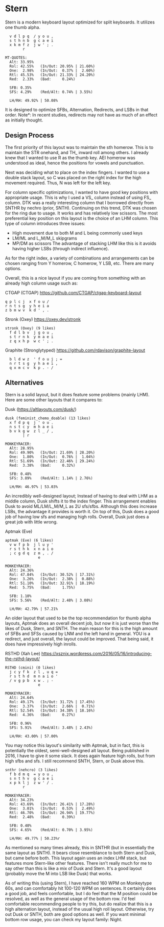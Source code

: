 # Stern
Stern is a modern keyboard layout optimized for split keyboards. It utilizes one thumb alpha.

```
  v d l p q  / y o u ,
  s t h n b  g c a e i
  x k m f z  j w ' ; .
        r                   

MT-QUOTES:
  Alt: 33.95%
  Rol: 42.55%   (In/Out: 20.95% | 21.60%)
  One:  2.98%   (In/Out:  0.37% |  2.60%)
  Rtl: 45.53%   (In/Out: 21.33% | 24.20%)
  Red:  2.33%   (Bad:     0.24%)

  SFB: 0.35%
  SFS: 4.29%    (Red/Alt: 0.74% | 3.55%)

  LH/RH: 49.92% | 50.08%
```

It is designed to optimize SFBs, Alternation, Redirects, and LSBs in that order. 
Note*: In recent studies, redirects may not have as much of an effect as initially thought.

## Design Process
The first priority of this layout was to maintain the sth homerow. This is to maintain the STR onehand, and TH_ inward roll among others. I already knew that I wanted to use R as the thumb key. AEI homerow was understood as ideal, hence the positions for vowels and punctuation.

Next was deciding what to place on the index fingers. I wanted to use a double stack layout, so C was placed on the right index for the high movement required. Thus, N was left for the left key.

For column specific optimizations, I wanted to have good key positions with appropriate usage. This is why I used a VS_ column instead of using FS_ column. DTK was a really interesting column that I borrowed directly from SNTHR by nechro (prior, SNTH). Continuing on this trend, DTK was chosen for the ring due to usage. It works and has relatively low scissors. The most preferential key position on this layout is the choice of an LHM column. This type of column introduces three issues:
- High movement due to both M and L being commonly used keys
- LM/ML and L_M/M_L skipgrams
- MP/DM as scissors
The advantage of stacking LHM like this is it avoids having higher LSBs (through indirect influence).

As for the right index, a variety of combinations and arrangements can be chosen ranging from Y homerow, C homerow, Y LSB, etc. There are many options.

Overall, this is a nice layout if you are coming from something with an already high column usage such as:

CTGAP (CTGAP) https://github.com/CTGAP/ctgap-keyboard-layout
```
q p l c j  x f o u /
r n t s g  y h e i a
z b m w v  k d ' , .
```
Stronk (Oxey) https://oxey.dev/stronk
```
stronk (Oxey) (9 likes)
  f d l b v  j g o u ,
  s t r n k  y m a e i
  z q x h p  w c ' ; .
```
Graphite (Stronglytyped) https://github.com/rdavison/graphite-layout
```
  b l d w z  ' f o u j ; =
  n r t s g  y h a e i ,  
  q x m c v  k p . - /    
```

## Alternatives
Stern is a solid layout, but it does feature some problems (mainly LHM). Here are some other layouts that it compares to:

Dusk (https://altlayouts.com/dusk/)
```
dusk (feminist_chemo_doable) (13 likes)
  x f d p q  j ' o u .
  n s t c y  m h a e i
  b v k g w  z l _ / ,
        | r                 

MONKEYRACER:
  Alt: 28.95%
  Rol: 49.90%   (In/Out: 21.69% | 28.20%)
  One:  1.80%   (In/Out:  0.76% |  1.04%)
  Rtl: 51.69%   (In/Out: 22.46% | 29.24%)
  Red:  3.38%   (Bad:     0.32%)

  SFB: 0.48%
  SFS: 3.89%    (Red/Alt: 1.14% | 2.76%)

  LH/RH: 46.97% | 53.03%
```
An incredibly well-designed layout; Instead of having to deal with LHM as a middle column, Dusk shifts it to the index finger. This arrangement enables Dusk to avoid ML/LM/L_M/M_L as 2U sfs/sfbs. Although this does increase LSBs, the advantage it provides is worth it. On top of this, Dusk does a good job of having low sfs and managing high rolls. Overall, Dusk just does a great job with little wrong.

Aptmak (Eve)
```
aptmak (Eve) (6 likes)
  v w f p b  j l u y '
  r s t h k  x n a i o
  ; c g d q  z m , . /
               e                   

MONKEYRACER:
  Alt: 24.36%
  Rol: 47.84%   (In/Out: 30.52% | 17.31%)
  One:  3.26%   (In/Out:  2.38% |  0.88%)
  Rtl: 51.10%   (In/Out: 32.91% | 18.19%)
  Red:  5.75%   (Bad:     1.75%)

  SFB: 1.10%
  SFS: 5.56%    (Red/Alt: 2.48% | 3.08%)

  LH/RH: 42.79% | 57.21%
```
An older layout that used to be the top recommendation for thumb alpha layouts, Aptmak does an overall decent job, but now it is just worse than the likes of Dusk, Stern, and SNTH. The main reason for this is the high amount of SFBs and SFSs caused by LNM and the left hand in general. YOU is a redirect, and just overall, the layout could be improved. That being said, it does have impressively high inrolls.

RSTHD (Xah Lee) https://xsznix.wordpress.com/2016/05/16/introducing-the-rsthd-layout/
```
RSTHD (cmini) (0 likes)
  j c y f k  z l , u q =
  r s t h d  m n a i o '
  / v g p b  x w . ; -  
               e                     

MONKEYRACER:
  Alt: 24.64%
  Rol: 49.17%   (In/Out: 31.72% | 17.45%)
  One:  3.37%   (In/Out:  2.66% |  0.71%)
  Rtl: 52.54%   (In/Out: 34.38% | 18.16%)
  Red:  4.36%   (Bad:     0.27%)

  SFB: 0.96%
  SFS: 5.91%    (Red/Alt: 3.48% | 2.43%)

  LH/RH: 43.00% | 57.00%
```
You may notice this layout's similarity with Aptmak, but in fact, this is potentially the oldest, semi-well-designed alt layout. Being published in 2016, I have to give it some slack. It does again feature high rolls, but from high sfbs and sfs. I still recommend SNTH, Stern, or Dusk above this.

```
snthr (nehcro) (3 likes)
  f b d m q  = y o u ,
  s n t h v  g c a e i
  x p k l j  z w ' / .
        r                   

MONKEYRACER:
  Alt: 34.23%
  Rol: 43.69%   (In/Out: 26.41% | 17.28%)
  One:  3.01%   (In/Out:  0.53% |  2.49%)
  Rtl: 46.70%   (In/Out: 26.94% | 19.77%)
  Red:  2.48%   (Bad:     0.39%)

  SFB: 0.40%
  SFS: 4.65%    (Red/Alt: 0.70% | 3.95%)

  LH/RH: 49.77% | 50.23%r
```
As mentioned so many times already, this in SNTHR (but in essentially the same layout as SNTH). It bears close resemblance to both Stern and Dusk, but came before both. This layout again uses an index LHM stack, but features more Stern-like other features. There isn't really much for me to say other than this is like a mix of Dusk and Stern. It's a good layout (probably move the M into LSB like Dusk) that works.



As of writing this (using Stern), I have reached 160 WPM on Monkeytype 60s, and can comfortably hit 100-120 WPM on sentences. It certainly does a good job, and feels comfortable, but I do feel that the M position could be resolved, as well as the general usage of the bottom row. I'd feel comfortable recommending people to try this, but do realize that this is a high alternation layout, instead of the usual high roll layout. Otherwise, try out Dusk or SNTH, both are good options as well. If you want minimal bottom row usage, you can check my layout family: Night.
